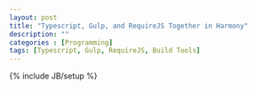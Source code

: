 ```yaml
---
layout: post
title: "Typescript, Gulp, and RequireJS Together in Harmony"
description: ""
categories : [Programming]
tags: [Typescript, Gulp, RequireJS, Build Tools]
---
```

{% include JB/setup %}
